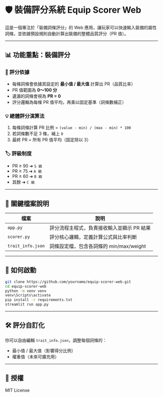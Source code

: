 
# 🛡️ 裝備評分系統 Equip Scorer Web

這是一個專注於「裝備詞條評分」的 Web 應用，讓玩家可以快速輸入裝備的屬性詞條，並依據預設規則自動計算出裝備的整體品質評分（PR 值）。

---

## 📊 功能重點：裝備評分

### 🔎 評分依據
- 每條詞條會依據其設定的 **最小值 / 最大值** 計算出 PR（品質比率）
- PR 值範圍為 **0～100 分**
- 遺漏的詞條會視為 **PR = 0**
- 評分邏輯為每條 PR 值平均，再乘以固定基準（詞條數補正）

### 💡 總體評分演算法
1. 每條詞條計算 PR 比例 = `(value - min) / (max - min) * 100`
2. 若詞條數不足 3 條，補上 `0`
3. 最終 PR = 所有 PR 值平均（固定除以 3）

### 🏷️ 評級制度
- PR ≥ 90 ➜ `S 級`
- PR ≥ 75 ➜ `A 級`
- PR ≥ 60 ➜ `B 級`
- 其餘 ➜ `C 級`

---

## 🧰 關鍵檔案說明

| 檔案 | 說明 |
|------|------|
| `app.py` | 評分流程主程式，負責接收輸入並顯示 PR 結果 |
| `scorer.py` | 評分核心邏輯，定義計算公式與比率判斷 |
| `trait_info.json` | 詞條設定檔，包含各詞條的 min/max/weight |

---

## 🚀 如何啟動

```bash
git clone https://github.com/yourname/equip-scorer-web.git
cd equip-scorer-web
python -m venv venv
venv\Scripts\activate
pip install -r requirements.txt
streamlit run app.py
```

---

## 🛠️ 評分自訂化

你可以自由編輯 `trait_info.json`，調整每個詞條的：
- 最小值 / 最大值（影響得分比例）
- 權重值（未來可擴充用）

---

## 📜 授權

MIT License
